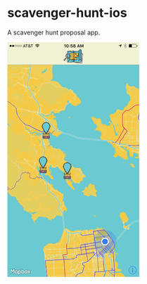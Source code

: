 # scavenger-hunt-ios
A scavenger hunt proposal app.

<img src="screenshot.png?raw=true" width="300" />

